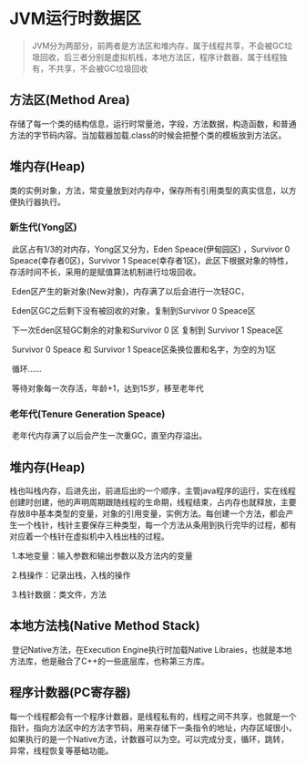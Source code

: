 # JVM运行时数据区

> ​	JVM分为两部分，前两者是方法区和堆内存，属于线程共享，不会被GC垃圾回收，后三者分别是虚拟机栈，本地方法区，程序计数器，属于线程独有，不共享，不会被GC垃圾回收

## 方法区(Method Area)

​	存储了每一个类的结构信息，运行时常量池，字段，方法数据，构造函数，和普通方法的字节码内容。当加载器加载.class的时候会把整个类的模板放到方法区。

## 堆内存(Heap)

​	类的实例对象，方法，常变量放到对内存中，保存所有引用类型的真实信息，以方便执行器执行。

### 新生代(Yong区)

​	此区占有1/3的对内存，Yong区又分为，Eden Speace(伊甸园区) ，Survivor 0 Speace(幸存者0区)，Survivor 1 Speace(幸存者1区)，此区下根据对象的特性，存活时间不长，采用的是赋值算法机制进行垃圾回收。

​	Eden区产生的新对象(New对象)，内存满了以后会进行一次轻GC，

​	Eden区GC之后剩下没有被回收的对象，复制到Survivor 0 Speace区

​	下一次Eden区轻GC剩余的对象和Survivor 0 区 复制到 Survivor 1 Speace区

​	Survivor 0 Speace 和 Survivor 1 Speace区条换位置和名字，为空的为1区

​	循环……

​	等待对象每一次存活，年龄+1，达到15岁，移至老年代

### 老年代(Tenure Generation Speace)

​	老年代内存满了以后会产生一次重GC，直至内存溢出。

## 堆内存(Heap)

​	栈也叫栈内存，后进先出，前进后出的一个顺序，主管java程序的运行，实在线程创建时创建，他的声明周期跟随线程的生命期，线程结束，占内存也就释放，主要存放8中基本类型的变量，对象的引用变量，实例方法。每创建一个方法，都会产生一个栈针，栈针主要保存三种类型，每一个方法从条用到执行完毕的过程，都有对应着一个栈针在虚拟机中入栈出栈的过程。

​	1.本地变量：输入参数和输出参数以及方法内的变量

​	2.栈操作：记录出栈，入栈的操作

​	3.栈针数据：类文件，方法

## 本地方法栈(Native Method Stack)

​	登记Native方法，在Execution Engine执行时加载Native Libraies，也就是本地方法库，他是融合了C++的一些底层库，也称第三方库。

## 程序计数器(PC寄存器)

​	每一个线程都会有一个程序计数器，是线程私有的，线程之间不共享，也就是一个指针，指向方法区中的方法字节码，用来存储下一条指令的地址，内存区域很小，如果执行的是一个Native方法，计数器可以为空。可以完成分支，循环，跳转，异常，线程恢复等基础功能。